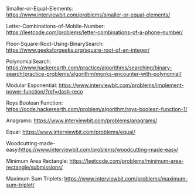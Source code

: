 Smaller-or-Equal-Elements: https://www.interviewbit.com/problems/smaller-or-equal-elements/

Letter-Combinations-of-Mobile-Number: https://leetcode.com/problems/letter-combinations-of-a-phone-number/

Floor-Square-Root-Using-BinarySearch: https://www.geeksforgeeks.org/square-root-of-an-integer/

PolynomialSearch: https://www.hackerearth.com/practice/algorithms/searching/binary-search/practice-problems/algorithm/monks-encounter-with-polynomial/

Modular Exponential: https://www.interviewbit.com/problems/implement-power-function/?ref=dash-reco

Roys Boolean Function: https://code.hackerearth.com/problem/algorithm/roys-boolean-function-1/ 

Anagrams: https://www.interviewbit.com/problems/anagrams/

Equal: https://www.interviewbit.com/problems/equal/

Woodcutting-made-easy:https://www.interviewbit.com/problems/woodcutting-made-easy/

Minimum Area Rectangle: https://leetcode.com/problems/minimum-area-rectangle/submissions/

Maximum Sum Triplets: https://www.interviewbit.com/problems/maximum-sum-triplet/
